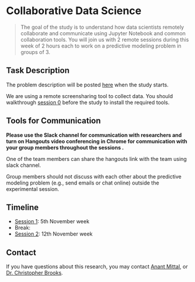 <!-- Remove all the comments for each group repo -->

# Collaborative Data Science

> The goal of the study is to understand how data scientists remotely collaborate and communicate using Jupyter Notebook and common collaboration tools. You will join us with 2 remote sessions during this week of 2 hours each to work on a predictive modeling problem in groups of 3. 

## Task Description
<!-- Change the link to overview, move other mds into /unreleased for session 0 -->
The problem description will be posted [here](overview.md) when the study starts. 

We are using a remote screensharing tool to collect data. You should walkthrough [session 0](session0.md) before the study to install the required tools.





## Tools for Communication
<!-- For groups using Slack -->
**Please use the Slack channel for communication with researchers and turn on Hangouts video conferencing in Chrome for communication with your group members throughout the sessions .** 

One of the team members can share the hangouts link with the team using slack channel. 

Group members should not discuss with each other about the predictive modeling problem (e.g., send emails or chat online) outside the experimental session. 

<!-- For groups using Hangouts video conferencing, add url to the conferencing -->

## Timeline
<!-- Change the timeline for each group! -->
- [Session 1](session1.md): 5th November week 
- Break:  
- [Session 2](session2.md): 12th November week


## Contact

If you have questions about this research, you may contact [Anant Mittal](mailto:anmittal@umich.edu), or [Dr. Christopher Brooks](mailto:brooksch@umich.edu).
